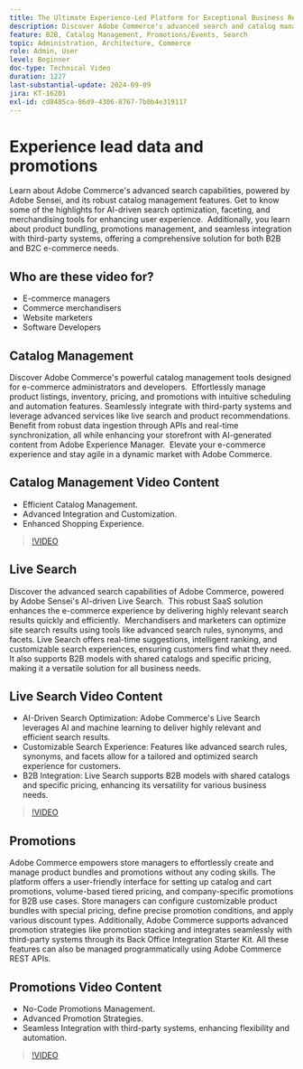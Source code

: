 ```yaml
---
title: The Ultimate Experience-Led Platform for Exceptional Business Results
description: Discover Adobe Commerce's advanced search and catalog management, powered by AI, to optimize e-commerce experiences for both B2B and B2C customers.
feature: B2B, Catalog Management, Promotions/Events, Search
topic: Administration, Architecture, Commerce
role: Admin, User
level: Beginner
doc-type: Technical Video
duration: 1227
last-substantial-update: 2024-09-09
jira: KT-16201
exl-id: cd8485ca-86d9-4306-8767-7b0b4e319117
---
```

# Experience lead data and promotions  

Learn about Adobe Commerce's advanced search capabilities, powered by Adobe Sensei, and its robust catalog management features. Get to know some of the highlights for AI-driven search optimization, faceting, and merchandising tools for enhancing user experience. ​ Additionally, you learn about product bundling, promotions management, and seamless integration with third-party systems, offering a comprehensive solution for both B2B and B2C e-commerce needs.

## Who are these video for?
 
- E-commerce managers
- Commerce merchandisers
- Website marketers
- Software Developers

## Catalog Management 

Discover Adobe Commerce's powerful catalog management tools designed for e-commerce administrators and developers. ​ Effortlessly manage product listings, inventory, pricing, and promotions with intuitive scheduling and automation features. Seamlessly integrate with third-party systems and leverage advanced services like live search and product recommendations. ​ Benefit from robust data ingestion through APIs and real-time synchronization, all while enhancing your storefront with AI-generated content from Adobe Experience Manager. ​ Elevate your e-commerce experience and stay agile in a dynamic market with Adobe Commerce.  

## Catalog Management Video Content  
 
- Efficient Catalog Management.
- Advanced Integration and Customization.
- Enhanced Shopping Experience.

>[!VIDEO](https://video.tv.adobe.com/v/3434039?learn=on)

## Live Search

Discover the advanced search capabilities of Adobe Commerce, powered by Adobe Sensei's AI-driven Live Search. ​ This robust SaaS solution enhances the e-commerce experience by delivering highly relevant search results quickly and efficiently. ​ Merchandisers and marketers can optimize site search results using tools like advanced search rules, synonyms, and facets. Live Search offers real-time suggestions, intelligent ranking, and customizable search experiences, ensuring customers find what they need. ​ It also supports B2B models with shared catalogs and specific pricing, making it a versatile solution for all business needs.

## Live Search Video Content

- AI-Driven Search Optimization: Adobe Commerce's Live Search leverages AI and machine learning to deliver highly relevant and efficient search results.
- Customizable Search Experience: Features like advanced search rules, synonyms, and facets allow for a tailored and optimized search experience for customers.
- B2B Integration: Live Search supports B2B models with shared catalogs and specific pricing, enhancing its versatility for various business needs.

>[!VIDEO](https://video.tv.adobe.com/v/3434040?learn=on) 

## Promotions  

Adobe Commerce empowers store managers to effortlessly create and manage product bundles and promotions without any coding skills. The platform offers a user-friendly interface for setting up catalog and cart promotions, volume-based tiered pricing, and company-specific promotions for B2B use cases. Store managers can configure customizable product bundles with special pricing, define precise promotion conditions, and apply various discount types. Additionally, Adobe Commerce supports advanced promotion strategies like promotion stacking and integrates seamlessly with third-party systems through its Back Office Integration Starter Kit. All these features can also be managed programmatically using Adobe Commerce REST APIs.

## Promotions Video Content

- No-Code Promotions Management.
- Advanced Promotion Strategies.
- Seamless Integration with third-party systems, enhancing flexibility and automation.

>[!VIDEO](https://video.tv.adobe.com/v/3434041?learn=on) 
>
